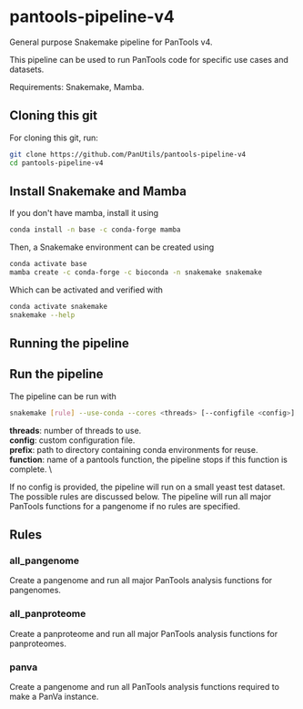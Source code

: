 # pantools-pipeline-v4
General purpose Snakemake pipeline for PanTools v4.

This pipeline can be used to run PanTools code for specific use cases and datasets.

Requirements: Snakemake, Mamba.

## Cloning this git
For cloning this git, run:
```bash
git clone https://github.com/PanUtils/pantools-pipeline-v4
cd pantools-pipeline-v4
````

## Install Snakemake and Mamba
If you don't have mamba, install it using
```bash
conda install -n base -c conda-forge mamba
```

Then, a Snakemake environment can be created using
```bash
conda activate base
mamba create -c conda-forge -c bioconda -n snakemake snakemake
```

Which can be activated and verified with
```bash
conda activate snakemake
snakemake --help
```

## Running the pipeline
## Run the pipeline
The pipeline can be run with

```bash
snakemake [rule] --use-conda --cores <threads> [--configfile <config>] [--conda-prefix <prefix>] [--until <function>]
```

**threads**: number of threads to use. \
**config**: custom configuration file. \
**prefix**: path to directory containing conda environments for reuse. \
**function**: name of a pantools function, the pipeline stops if this function is complete. \

If no config is provided, the pipeline will run on a small yeast test dataset.
The possible rules are discussed below. The pipeline will run all major PanTools functions 
for a pangenome if no rules are specified.

## Rules
### all_pangenome
Create a pangenome and run all major PanTools analysis functions for pangenomes.

### all_panproteome
Create a panproteome and run all major PanTools analysis functions for panproteomes.

### panva
Create a pangenome and run all PanTools analysis functions required to make a PanVa instance.